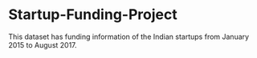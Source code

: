 # Startup-Funding-Project
This dataset has funding information of the Indian startups from January 2015 to August 2017. 
